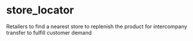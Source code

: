 # store_locator
Retailers to find a nearest store to replenish the product for intercompany transfer to fulfill customer demand
